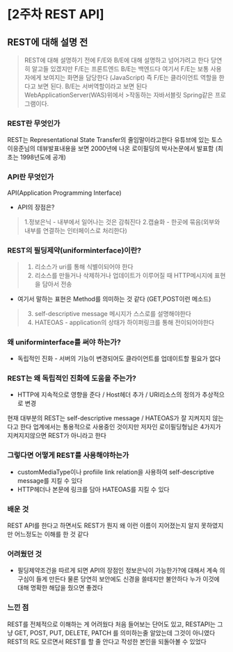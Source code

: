 # \[2주차 REST API]

## REST에 대해 설명 전 
> REST에 대해 설명하기 전에 F/E와 B/E에 대해 설명하고 넘어가려고 한다 
>당연히 알고들 있겠지만 F/E는 프론트엔드 B/E는 백엔드다 
>여기서 F/E는 보통 사용자에게 보여지는 화면을 담당한다 (JavaScript)
>즉 F/E는 클라이언트 역할을 한다고 보면 된다.
>B/E는 서버역할이라고 보면 된다 WebApplicationServer(WAS)위에서 >작동하는 자바서블릿 Spring같은 프로그램이다.

### REST란 무엇인가
REST는 Representational State Transfer의 줄임말이라고한다
유튜브에 있는 토스 이응준님의 데뷰발표내용을 보면 
2000년에 나온 로이필딩의 박사논문에서 발표함 (최초는 1998년도에 공개)

### API란 무엇인가 
API(Application Programming Interface)
* API의 장점은? 
>1.정보은닉 - 내부에서 일어나는 것은 감춰진다
>2.캡슐화 - 한곳에 묶음(외부와 내부를 연결하는 인터페이스로 처리한다)

### REST의 필딩제약(uniforminterface)이란?
> 1. 리소스가 uri를 통해 식별이되어야 한다 
> 2. 리소스를 만들거나 삭제하거나 업데이트가 이루어질 때 HTTP메시지에 표현을 담아서 전송
- 여기서 말하는 표현은  Method를 의미하는 것 같다 (GET,POST이런 메소드)
> 3. self-descriptive message 메시지가 스스로를 설명해야한다
> 4. HATEOAS - application의 상태가 하이퍼링크를 통해 전이되어야한다 

### 왜 uniforminterface를 써야 하는가? 
* 독립적인 진화 - 서버의 기능이 변경되어도 클라이언트를 업데이트할 필요가 없다

### REST는 왜 독립적인 진화에 도움을 주는가? 
* HTTP에 지속적으로 영향을 준다 / Host헤더 추가 / URI리소스의 정의가 추상적으로 변경 

현재 대부분의 REST는 
self-descriptive message / HATEOAS가 잘 지켜지지 않는다고 한다
업계에서는 통용적으로 사용중인 것이지만 저자인 로이필딩형님은  4가지가 지켜지지않으면 REST가 아니라고 한다 

### 그렇다면 어떻게 REST를 사용해야하는가 
* customMediaType이나 profiile link relation을 사용하여 self-descriptive message를 지킬 수 있다
* HTTP헤더나 본문에 링크를 담아 HATEOAS를 지킬 수 있다 

### 배운 것 
REST API를 한다고 하면서도 REST가 뭔지 왜 이런 이름이 지어졌는지 알지 못하였지만 어느정도는 이해를 한 것 같다 

### 어려웠던 것 
* 필딩제약조건을 따르게 되면 API의 장점인 정보은닉이 가능한가?에 대해서 계속 의구심이 들게 만든다 물론 당연히 보안에도 신경을 쓸테지만 불안하다 누가 이것에 대해 명확한 해답을 줬으면 좋겠다 

### 느낀 점 
REST를 전체적으로 이해하는 게 어려웠다 처음 들어보는 단어도 있고, RESTAPI는 그냥 GET, POST, PUT, DELETE, PATCH 를 의미하는줄 알았는데 그것이 아니였다 REST의 R도 모르면서 REST를 할 줄 안다고 작성한 본인을 되돌아볼 수 있었다
